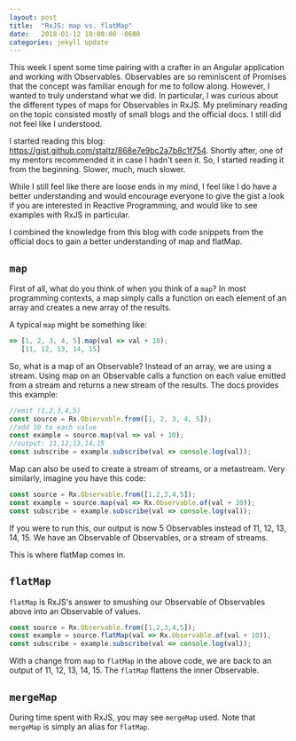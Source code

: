 ```yaml
---
layout: post
title:  "RxJS: map vs. flatMap"
date:   2018-01-12 10:00:00 -0600
categories: jekyll update
---
```


This week I spent some time pairing with a crafter in an Angular application and working with Observables. Observables are so reminiscent of Promises that the concept was familiar enough for me to follow along. However, I wanted to truly understand what we did. In particular, I was curious about the different types of maps for Observables in RxJS. My preliminary reading on the topic consisted mostly of small blogs and the official docs. I still did not feel like I understood.

I started reading this blog: https://gist.github.com/staltz/868e7e9bc2a7b8c1f754. Shortly after, one of my mentors recommended it in case I hadn't seen it. So, I started reading it from the beginning.  Slower, much, much slower.

While I still feel like there are loose ends in my mind, I feel like I do have a better understanding and would encourage everyone to give the gist a look if you are interested in Reactive Programming, and would like to see examples with RxJS in particular.

I combined the knowledge from this blog with code snippets from the official docs to gain a better understanding of map and flatMap.

## `map`

First of all, what do you think of when you think of a `map`? In most programming contexts, a map simply calls a function on each element of an array and creates a new array of the results.

A typical `map` might be something like:

```javascript
=> [1, 2, 3, 4, 5].map(val => val + 10);
   [11, 12, 13, 14, 15]
```

So, what is a map of an Observable? Instead of an array, we are using a stream. Using map on an Observable calls a function on each value emitted from a stream and returns a new stream of the results. The docs provides this example:

```javascript
//emit (1,2,3,4,5)
const source = Rx.Observable.from([1, 2, 3, 4, 5]);
//add 10 to each value
const example = source.map(val => val + 10);
//output: 11,12,13,14,15
const subscribe = example.subscribe(val => console.log(val));
```

Map can also be used to create a stream of streams, or a metastream. Very similarly, imagine you have this code:

```javascript
const source = Rx.Observable.from([1,2,3,4,5]);
const example = source.map(val => Rx.Observable.of(val + 10));
const subscribe = example.subscribe(val => console.log(val));
```

If you were to run this, our output is now 5 Observables instead of 11, 12, 13, 14, 15. We have an Observable of Observables, or a stream of streams.

This is where flatMap comes in.

## `flatMap`

`flatMap` is RxJS's answer to smushing our Observable of Observables above into an Observable of values.

```javascript
const source = Rx.Observable.from([1,2,3,4,5]);
const example = source.flatMap(val => Rx.Observable.of(val + 10));
const subscribe = example.subscribe(val => console.log(val));
```

With a change from `map` to `flatMap` in the above code, we are back to an output of 11, 12, 13, 14, 15. The `flatMap` flattens the inner Observable.

## `mergeMap`

During time spent with RxJS, you may see `mergeMap` used. Note that `mergeMap` is simply an alias for `flatMap`.

